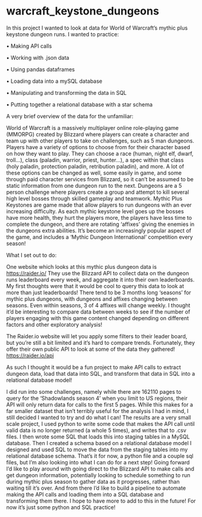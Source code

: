 # warcraft_keystone_dungeons


In this project I wanted to look at data for World of Warcraft’s mythic plus keystone dungeon runs. 
I wanted to practice:

•	Making API calls

•	Working with .json data

•	Using pandas dataframes

•	Loading data into a mySQL database

•	Manipulating and transforming the data in SQL

•	Putting together a relational database with a star schema



A very brief overview of the data for the unfamiliar:

World of Warcraft is a massively multiplayer online role-playing game (MMORPG) created by Blizzard where players can create a character and team up with other players to take on challenges, such as 5 man dungeons. 
Players have a variety of options to choose from for their character based on how they want to play. They can choose a race (human, night elf, dwarf, troll...), class (paladin, warrior, priest, hunter…), a spec within that class (holy paladin, protection paladin, retribution paladin), and more. A lot of these options can be changed as well, some easily in game, and some through paid character services from Blizzard, so it can’t be assumed to be static information from one dungeon run to the next. 
Dungeons are a 5 person challenge where players create a group and attempt to kill several high level bosses through skilled gameplay and teamwork. Mythic Plus Keystones are game made that allow players to run dungeons with an ever increasing difficulty. As each mythic keystone level goes up the bosses have more health, they hurt the players more, the players have less time to complete the dungeon, and there are rotating ‘affixes’ giving the enemies in the dungeons extra abilities. It’s become an increasingly popular aspect of the game, and includes a ‘Mythic Dungeon International’ competition every season!




What I set out to do:

One website which looks at this mythic plus dungeon data is https://raider.io/
They use the Blizzard API to collect data on the dungeon runs leaderboard every week, and aggregate it into their own leaderboards. My first thoughts were that it would be cool to query this data to look at more than just leaderboards! There tend to be 3 months long ‘seasons’ for mythic plus dungeons, with dungeons and affixes changing between seasons. Even within seasons, 3 of 4 affixes will change weekly. I thought it’d be interesting to compare data between weeks to see if the number of players engaging with this game content changed depending on different factors and other exploratory analysis!

The Raider.io website will let you apply some filters to their leader board, but you’re still a bit limited and it’s hard to compare trends. Fortunately, they offer their own public API to look at some of the data they gathered! 
https://raider.io/api

As such I thought it would be a fun project to make API calls to extract dungeon data, load that data into SQL, and transform that data in SQL into a relational database model!

I did run into some challenges, namely while there are 162110 pages to query for the ‘Shadowlands season 4’ when you limit to US regions, their API will only return data for calls to the first 5 pages. 
While this makes for a far smaller dataset that isn’t terribly useful for the analysis I had in mind, I still decided I wanted to try and do what I can!
The results are a very small scale project, I used python to write some code that makes the API call until valid data is no longer returned (a whole 5 times), and writes that to .csv files.
I then wrote some SQL that loads this into staging tables in a MySQL database. Then I created a schema based on a relational database model I designed and used SQL to move the data from the staging tables into my relational database schema. 
That’s it for now, a python file and a couple sql files, but I’m also looking into what I can do for a next step!
Going forward I’d like to play around with going direct to the Blizzard API to make calls and get dungeon information, potentially looking to schedule something to run during mythic plus season to gather data as it progresses, rather than waiting till it’s over. And from there I’d like to build a pipeline to automate making the API calls and loading them into a SQL database and transforming them there. 
I hope to have more to add to this in the future! For now it’s just some python and SQL practice!
